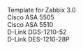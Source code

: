 Template for Zabbix 3.0
<br>Cisco ASA 5505
<br>Cisco ASA 5510
<br>D-Link DGS-1210-52
<br>D-Link DES-1210-28P
